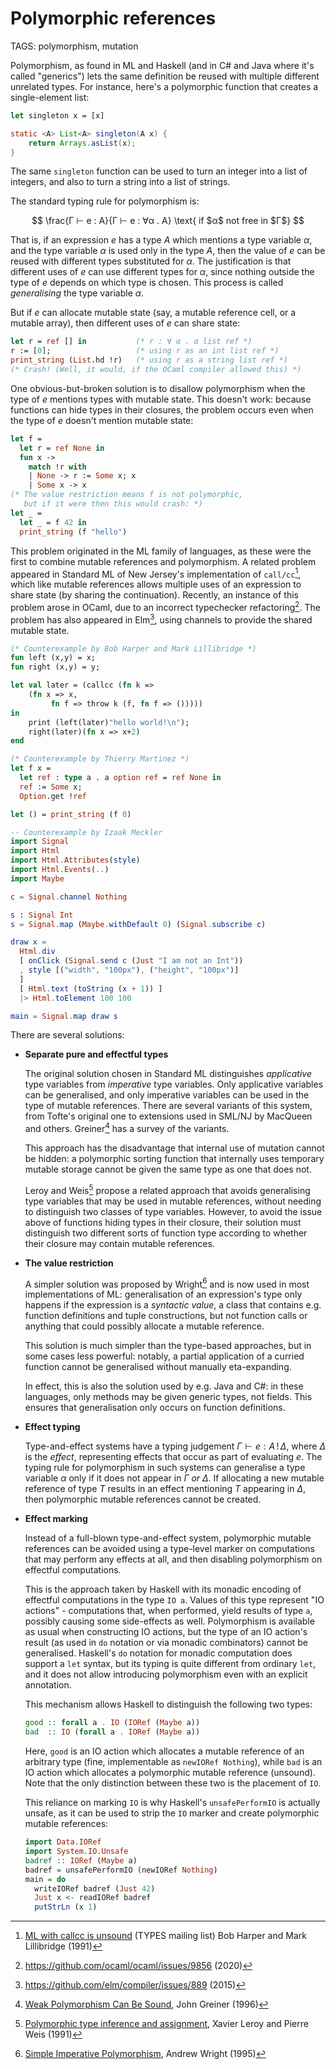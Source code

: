 # Polymorphic references

TAGS: polymorphism, mutation

Polymorphism, as found in ML and Haskell (and in C# and Java where
it's called "generics") lets the same definition be reused with
multiple different unrelated types. For instance, here's a polymorphic
function that creates a single-element list:
```ocaml
let singleton x = [x]
```
```java
static <A> List<A> singleton(A x) {
    return Arrays.asList(x);
}
```

The same `singleton` function can be used to turn an integer into a
list of integers, and also to turn a string into a list of strings.

The standard typing rule for polymorphism is:

$$
\frac{Γ ⊢ e : A}{Γ ⊢ e : ∀α . A} \text{ if $α$ not free in $Γ$}
$$

That is, if an expression $e$ has a type $A$ which mentions a type
variable $α$, and the type variable $α$ is used only in the type
$A$, then the value of $e$ can be reused with different types
substituted for <nobr>$α$.</nobr>
The justification is that different uses of $e$ can use different
types for $α$, since nothing outside the type of $e$ depends on which
type is chosen. This process is called _generalising_ the type variable $α$.

But if $e$ can allocate mutable state (say, a mutable reference cell,
or a mutable array), then different uses of $e$ can share state:
```ocaml
let r = ref [] in           (* r : ∀ α . α list ref *)
r := [0];                   (* using r as an int list ref *)
print_string (List.hd !r)   (* using r as a string list ref *)
(* Crash! (Well, it would, if the OCaml compiler allowed this) *)
```

One obvious-but-broken solution is to disallow polymorphism when the
type of $e$ mentions types with mutable state. This doesn't work:
because functions can hide types in their closures, the problem occurs
even when the type of $e$ doesn't mention mutable state:
```ocaml
let f =
  let r = ref None in
  fun x ->
    match !r with
    | None -> r := Some x; x
    | Some x -> x
(* The value restriction means f is not polymorphic,
   but if it were then this would crash: *)
let _ =
  let _ = f 42 in
  print_string (f "hello")
```

This problem originated in the ML family of languages, as these were
the first to combine mutable references and polymorphism. A related
problem appeared in Standard ML of New Jersey's implementation of
`call/cc`[^callcc], which like mutable references allows multiple uses of an
expression to share state (by sharing the continuation). Recently, an
instance of this problem arose in OCaml, due to an incorrect
typechecker refactoring[^ocaml411]. The problem has also appeared in
Elm[^elm], using channels to provide the shared mutable state.

```sml
(* Counterexample by Bob Harper and Mark Lillibridge *)
fun left (x,y) = x;
fun right (x,y) = y;

let val later = (callcc (fn k =>
	(fn x => x,
         fn f => throw k (f, fn f => ()))))
in
	print (left(later)"hello world!\n");
	right(later)(fn x => x+2)
end
```
```ocaml
(* Counterexample by Thierry Martinez *)
let f x =
  let ref : type a . a option ref = ref None in
  ref := Some x;
  Option.get !ref

let () = print_string (f 0)
```
```elm
-- Counterexample by Izaak Meckler
import Signal
import Html
import Html.Attributes(style)
import Html.Events(..)
import Maybe

c = Signal.channel Nothing

s : Signal Int
s = Signal.map (Maybe.withDefault 0) (Signal.subscribe c)

draw x =
  Html.div
  [ onClick (Signal.send c (Just "I am not an Int"))
  , style [("width", "100px"), ("height", "100px")]
  ]
  [ Html.text (toString (x + 1)) ]
  |> Html.toElement 100 100

main = Signal.map draw s
```


There are several solutions:

  - **Separate pure and effectful types**

    The original solution chosen in Standard ML distinguishes
    *applicative* type variables from *imperative* type variables.
    Only applicative variables can be generalised, and only imperative
    variables can be used in the type of mutable references. There are
    several variants of this system, from Tofte's original one to
    extensions used in SML/NJ by MacQueen and
    others. Greiner[^greiner] has a survey of the variants.

    This approach has the disadvantage that internal use of mutation
    cannot be hidden: a polymorphic sorting function that internally
    uses temporary mutable storage cannot be given the same type as
    one that does not.

    Leroy and Weis[^leroy] propose a related approach that avoids
    generalising type variables that may be used in mutable
    references, without needing to distinguish two classes of type
    variables.  However, to avoid the issue above of functions hiding
    types in their closure, their solution must distinguish two
    different sorts of function type according to whether their
    closure may contain mutable references.

  - **The value restriction**

    A simpler solution was proposed by Wright[^wright] and is now used
    in most implementations of ML: generalisation of an expression's
    type only happens if the expression is a *syntactic value*, a
    class that contains e.g. function definitions and tuple
    constructions, but not function calls or anything that could
    possibly allocate a mutable reference.

    This solution is much simpler than the type-based approaches, but
    in some cases less powerful: notably, a partial application of a
    curried function cannot be generalised without manually eta-expanding.

    In effect, this is also the solution used by e.g. Java and C#: in these
    languages, only methods may be given generic types, not
    fields. This ensures that generalisation only occurs on function
    definitions.

  - **Effect typing**

    Type-and-effect systems have a typing judgement $Γ ⊢ e : A\, !\,
    Δ$, where $Δ$ is the *effect*, representing effects that occur as
    part of evaluating $e$. The typing rule for polymorphism in such
    systems can generalise a type variable $α$ only if it does not
    appear in $Γ$ *or* $Δ$. If allocating a new mutable reference of
    type $T$ results in an effect mentioning $T$ appearing in $Δ$,
    then polymorphic mutable references cannot be created.

  - **Effect marking**

    Instead of a full-blown type-and-effect system, polymorphic
    mutable references can be avoided using a type-level marker on
    computations that may perform any effects at all, and then
    disabling polymorphism on effectful computations.

    This is the approach taken by Haskell with its monadic encoding of
    effectful computations in the type `IO a`. Values of this type
    represent "IO actions" - computations that, when performed, yield
    results of type `a`, possibly causing some side-effects as
    well. Polymorphism is available as usual when constructing IO
    actions, but the type of an IO action's result (as used in `do`
    notation or via monadic combinators) cannot be generalised.
    Haskell's `do` notation for monadic computation does support a
    `let` syntax, but its typing is quite different from ordinary
    `let`, and it does not allow introducing polymorphism even with an
    explicit annotation.

    This mechanism allows Haskell to distinguish the following two types:

    ```haskell
    good :: forall a . IO (IORef (Maybe a))
    bad  :: IO (forall a . IORef (Maybe a))
    ```

    Here, `good` is an IO action which allocates a mutable reference
    of an arbitrary type (fine, implementable as `newIORef Nothing`),
    while `bad` is an IO action which allocates a polymorphic
    mutable reference (unsound). Note that the only distinction
    between these two is the placement of `IO`.

    This reliance on marking `IO` is why Haskell's `unsafePerformIO`
    is actually unsafe, as it can be used to strip the `IO` marker and
    create polymorphic mutable references:
    ```haskell
    import Data.IORef
    import System.IO.Unsafe
    badref :: IORef (Maybe a)
    badref = unsafePerformIO (newIORef Nothing)
    main = do
      writeIORef badref (Just 42)
      Just x <- readIORef badref
      putStrLn (x 1)
    ```


[^callcc]: [ML with callcc is unsound](http://www.seas.upenn.edu/~sweirich/types/archive/1991/msg00034.html) (TYPES mailing list) Bob Harper and Mark Lillibridge (1991)

[^ocaml411]: <https://github.com/ocaml/ocaml/issues/9856> (2020)

[^elm]: <https://github.com/elm/compiler/issues/889> (2015)

[^greiner]: [Weak Polymorphism Can Be Sound](https://citeseerx.ist.psu.edu/viewdoc/summary?doi=10.1.1.37.5096&rank=1), John Greiner (1996)

[^leroy]: [Polymorphic type inference and assignment](https://hal.inria.fr/hal-01499974/), Xavier Leroy and
Pierre Weis (1991)

[^wright]: [Simple Imperative Polymorphism](https://citeseerx.ist.psu.edu/viewdoc/summary?doi=10.1.1.37.5096&rank=1), Andrew Wright (1995)
